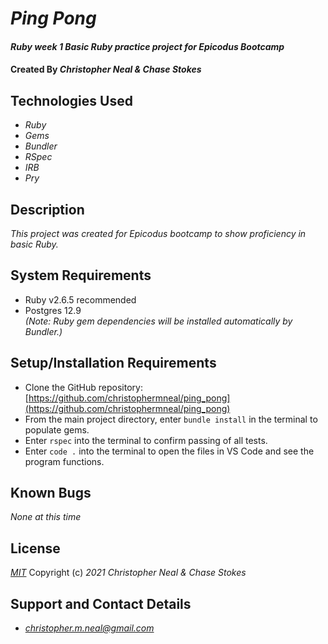 # _Ping Pong_

#### _Ruby week 1 Basic Ruby practice project for Epicodus Bootcamp_
#### Created By _**Christopher Neal & Chase Stokes**_

## Technologies Used

* _Ruby_
* _Gems_
* _Bundler_
* _RSpec_
* _IRB_
* _Pry_

## Description

_This project was created for Epicodus bootcamp to show proficiency in basic Ruby._

## System Requirements

* Ruby v2.6.5 recommended
* Postgres 12.9  
_(Note: Ruby gem dependencies will be installed automatically by Bundler.)_

## Setup/Installation Requirements

* Clone the GitHub repository: [https://github.com/christophermneal/ping_pong](https://github.com/christophermneal/ping_pong)
* From the main project directory, enter `bundle install` in the terminal to populate gems.
* Enter `rspec` into the terminal to confirm passing of all tests.
* Enter `code .` into the terminal to open the files in VS Code and see the program functions.

## Known Bugs

_None at this time_

## License

_[MIT](https://opensource.org/licenses/MIT)_
Copyright (c) _2021_ _Christopher Neal & Chase Stokes_

## Support and Contact Details
* _[christopher.m.neal@gmail.com](mailto:christopher.m.neal@gmail.com)_
